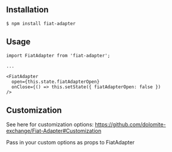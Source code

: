 
## Installation

`$ npm install fiat-adapter`

## Usage

```
import FiatAdapter from 'fiat-adapter';

...

<FiatAdapter
  open={this.state.fiatAdapterOpen}
  onClose={() => this.setState({ fiatAdapterOpen: false })
/>
```

## Customization

See here for customization options: <https://github.com/dolomite-exchange/Fiat-Adapter#Customization>

Pass in your custom options as props to FiatAdapter

